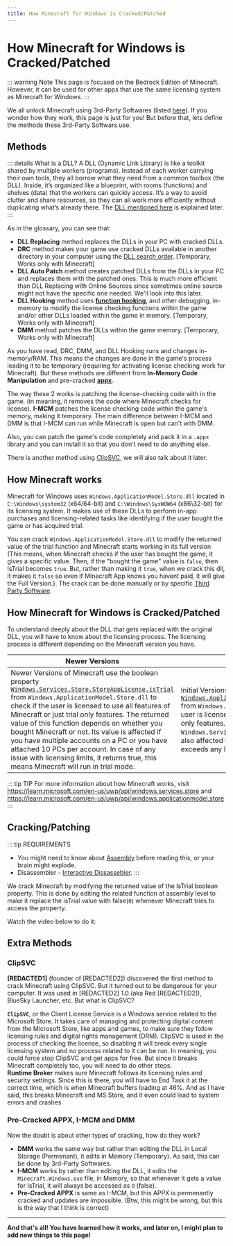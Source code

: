 ```yaml
---
title: How Minecraft for Windows is Cracked/Patched
---
```


# How Minecraft for Windows is Cracked/Patched

::: warning Note
This page is focused on the Bedrock Edition of Minecraft. However, it can be used for other apps that use the same licensing system as Minecraft for Windows.
:::

We all unlock Minecraft using 3rd-Party Softwares (listed [here](/bedrock/windows#minecraft-for-windows)). If you wonder how they work, this page is just for you! But before that, lets define the methods these 3rd-Party Softwars use.

## Methods

::: details What is a DLL?
A DLL (Dynamic Link Library) is like a toolkit shared by multiple workers (programs). Instead of each worker carrying their own tools, they all borrow what they need from a common toolbox (the DLL). Inside, it’s organized like a blueprint, with rooms (functions) and shelves (data) that the workers can quickly access. It’s a way to avoid clutter and share resources, so they can all work more efficiently without duplicating what’s already there. The [DLL mentioned here](#how-minecraft-works) is explained later.
:::

As in the glossary, you can see that:
- **DLL Replacing** method replaces the DLLs in your PC with cracked DLLs.
- **DRC** method makes your game use cracked DLLs available in another directory in your computer using the [DLL search order](https://learn.microsoft.com/en-us/windows/win32/dlls/dynamic-link-library-search-order). [Temporary, Works only with Minecraft]
- **DLL Auto Patch** method creates patched DLLs from the DLLs in your PC and replaces them with the patched ones. This is much more efficient than DLL Replacing with Online Sources since sometimes online source might not have the specific one needed. We'll look into this later.
- **DLL Hooking** method uses [**function hooking**](https://kylehalladay.com/blog/2020/11/13/Hooking-By-Example.html), and other debugging, in-memory to modify the license checking functions within the game and/or other DLLs loaded within the game in memory. [Temporary, Works only with Minecraft]
- **DMM** method patches the DLLs within the game memory. [Temporary, Works only with Minecraft] 

As you have read, DRC, DMM, and DLL Hooking runs and changes in-memory/RAM. This means the changes are done in the game's process leading it to be temporary (requiring for activating license checking work for Minecraft). But these methods are different from **In-Memory Code Manipulation** and pre-cracked [**appx**](https://fileinfo.com/extension/appx).

The way these 2 works is patching the license-checking code with in the game. (in meaning, it removes the code where Minecraft checks for license). **I-MCM** patches the license checking code within the game's memory, making it temporary. The main difference between I-MCM and DMM is that I-MCM can run while Minecraft is open but can't with DMM.

Also, you can patch the game's code completely and pack it in a `.appx` library and you can install it so that you don't need to do anything else. 

There is another method using [ClipSVC](#clipsvc), we will also talk about it later.

## How Minecraft works

Minecraft for Windows uses `Windows.ApplicationModel.Store.dll` located in `C:\Windows\system32` (x64/64-bit) and `C:\Windows\SysWOW64` (x86\32-bit) for its licensing system. It makes use of these DLLs to perform in-app purchases and licensing-related tasks like identifying if the user bought the game or has acquired trial.

You can crack `Windows.ApplicationModel.Store.dll` to modify the returned value of the trial function and Minecraft starts working in its full version (This means, when Minecraft checks if the user has bought the game, it gives a specific value. Then, if the "bought the game" value is `false`, then IsTrial becomes `true`. But, rather than making it `true`, when we crack this dll, it makes it `false` so even if Minecraft App knows you havent paid, it will give the Full Version.). The crack can be done manually or by specific [Third Party Software](/bedrock/windows#unlockers-for-minecraft-for-windows).

## How Minecraft for Windows is Cracked/Patched

To understand deeply about the DLL that gets replaced with the original DLL, you will have to know about the licensing process. The licensing process is different depending on the Minecraft version you have.

| Newer Versions | Initial Versions |
| -------------- | ---------------- |
| Newer Versions of Minecraft use the boolean property [`Windows.Services.Store.StoreAppLicense.isTrial`](https://learn.microsoft.com/en-us/uwp/api/windows.services.store.storeapplicense.istrial) from `Windows.ApplicationModel.Store.dll` to check if the user is licensed to use all features of Minecraft or just trial only features. The returned value of this function depends on whether you bought Minecraft or not. Its value is affected if you have multiple accounts on a PC or you have attached 10 PCs per account. In case of any issue with licensing limits, it returns true, this means Minecraft will run in trial mode. | Initial Versions of Minecraft use the boolean property [`Windows.ApplicationModel.Store.LicenseInformation.isTrial`](https://learn.microsoftDLLm/en-us/uwp/api/windows.applicationmodel.store.licenseinformation.istrial) from `Windows.ApplicationModel.Store.dll` to check if the user is licensed to use all features of Minecraft or just trial only features. Like `Windows.Services.Store.StoreAppLicense.isTrial`, its value is also affected by factors like accounts and PCs and if the user exceeds any limit then Minecraft runs in trial mode. |

::: tip TIP
For more information about how Minecraft works, visit https://learn.microsoft.com/en-us/uwp/api/windows.services.store and https://learn.microsoft.com/en-us/uwp/api/windows.applicationmodel.store
:::

## Cracking/Patching

::: tip REQUIREMENTS
- You might need to know about [Assembly](https://www.tutorialspoint.com/assembly_programming/) before reading this, or your brain might explode.
- Disassembler - [Interactive Dissassebler](https://en.wikipedia.org/wiki/Interactive_Disassembler).
:::

We crack Minecraft by modifying the returned value of the IsTrial boolean property. This is done by editing the related function at assembly level to make it replace the isTrial value with false(`0`) whenever Minecraft tries to access the property.

Watch the video below to do it:

<xgplayer url="https://dl.openm.tech/learn/dll-assembly.mp4"/>

## Extra Methods

### ClipSVC

**[REDACTED1]** (founder of [REDACTED2]) discovered the first method to crack Minecraft using ClipSVC. But it turned out to be dangerous for your computer. It was used in [REDACTED2] 1.0 (aka Red [REDACTED2]), BlueSky Launcher, etc. But what is ClipSVC? 

**`ClipSVC`**, or the Client License Service is a Windows service related to the Microsoft Store. It takes care of managing and protecting digital content from the Microsoft Store, like apps and games, to make sure they follow licensing rules and digital rights management (DRM). ClipSVC is used in the process of checking the license, so disabling it will break every single licensing system and no process related to it can be run. In meaning, you could force stop ClipSVC and get apps for free. But since it breaks Minecraft completely too, you will need to do other steps.\
**Runtime Broker** makes sure Minecraft follows its licensing rules and security settings. Since this is there, you will have to End Task it at the correct time, which is when Minecraft buffers loading at 46%. And as I have said, this breaks Minecraft and MS Store, and it even could lead to system errors and crashes

### Pre-Cracked APPX, I-MCM and DMM

Now the doubt is about other types of cracking, how do they work? 

- **DMM** works the same way but rather than editing the DLL in Local Storage (Permenant), it edits in Memory (Temporary). As said, this can be done by 3rd-Party Softwares.
- **I-MCM** works by rather than editing the DLL, it edits the `Minecraft.Windows.exe` file, in Memory, so that whenever it gets a value for IsTrial, it will always be accessed as `0` (false).
- **Pre-Cracked APPX** is same as I-MCM, but this APPX is permenantly cracked and updates are impossible. (Btw, this might be wrong, but this is the way that I think is correct)

---

**And that's all! You have learned how it works, and later on, I might plan to add new things to this page!**
